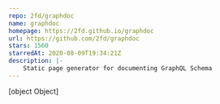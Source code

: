 ```yaml
---
repo: 2fd/graphdoc
name: graphdoc
homepage: https://2fd.github.io/graphdoc
url: https://github.com/2fd/graphdoc
stars: 1560
starredAt: 2020-08-09T19:34:21Z
description: |-
    Static page generator for documenting GraphQL Schema
---
```


[object Object]
